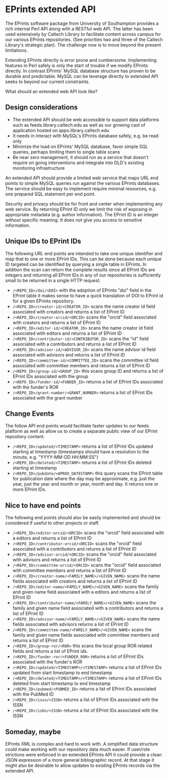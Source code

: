 EPrints extended API
====================

The EPrints software package from University of Southampton
provides a rich internal Perl API along with a RESTful web API.
The latter has been used extensively by Caltech Library to facilitate 
content across campus for our various EPrints repositories. (See priorities 
two and three of the Caltech Library's strategic plan). The challenge now 
is to move beyond the present limitations.


Extending EPrints directly is error prone and cumbersome. Implementing 
features in Perl safely is only the start of trouble if we modify EPrints 
directly. In contrast EPrints' MySQL database structure has proven to be 
durable and predictable. MySQL can be leverage directly to extended API 
seeks to beyond our current constraints.

What should an extended web API look like?

Design considerations
---------------------

- The extended API should be web accessible to support data platforms such as feeds.library.caltech.edu as well as our growing cast of application hosted on apps.library.caltech.edu
- It needs in interact with MySQL's EPrints database safely, e.g. be read only
- Minimize the load on EPrints' MySQL database, favor simple SQL queries, perhaps limiting them to single table scans
- Be near zero management, it should run as a service that doesn't require on going interventions and integrate into DLD's existing monitoring infrastructure

An extended API should provide a limited web service that maps URL end 
points to simple MySQL queries run against the various EPrints databases.
The service should be easy to implement require minimal resources, e.g. one prepared SQL statement per end point.

Security and privacy should be for front and center when implementing
any web service. By returning EPrint ID only we limit the risk of exposing 
in appropriate metadata (e.g. author information). The EPrint ID is an 
integer without specific meaning. It does not give you access to sensitive 
information.


Unique IDs to EPrint IDs
------------------------

The following URL end points are intended to take one unique identifier and
map that to one or more EPrint IDs. This can be done because each unique ID 
targeted can be identified by querying a single table in EPrints.  In 
addition the scan can return the complete results since all EPrint IDs are 
integers and returning all EPrint IDs in any of our repositories is 
sufficiently small to be returned in a single HTTP request.

- `/<REPO_ID>/doi/<DOI>` with the adoption of EPrints "doi" field in the EPrint table it makes sense to have a quick translation of DOI to EPrint id for a given EPrints repository. 
- `/<REPO_ID>/creator-id/<CREATOR_ID>` scans the name creator id field associated with creators and returns a list of EPrint ID 
- `/<REPO_ID>/creator-orcid/<ORCID>` scans the "orcid" field associated with creators and returns a list of EPrint ID 
- `/<REPO_ID>/editor-id/<CREATOR_ID>` scans the name creator id field associated with editors and returns a list of EPrint ID 
- `/<REPO_ID>/contributor-id/<CONTRIBUTOR_ID>` scans the "id" field associated with a contributors and returns a list of EPrint ID 
- `/<REPO_ID>/advisor-id/<ADVISOR_ID>` scans the name advisor id field associated with advisors and returns a list of EPrint ID 
- `/<REPO_ID>/committee-id/<COMMITTEE_ID>` scans the committee id field associated with committee members and returns a list of EPrint ID
- `/<REPO_ID>/group-id/<GROUP_ID>` this scans group ID and returns a list of EPrint IDs associated with the group
- `/<REPO_ID>/funder-id/<FUNDER_ID>` returns a list of EPrint IDs associated with the funder's ROR
- `/<REPO_ID>/grant-number/<GRANT_NUMBER>` returns a list of EPrint IDs associated with the grant number

Change Events
-------------

The follow API end points would facilitate faster updates to our feeds 
platform as well as allow us to create a separate public view of our EPrint 
repository content.

- `/<REPO_ID>/updated/<TIMESTAMP>` returns a list of EPrint IDs updated starting at timestamp (timestamps should have a resolution to the minute, e.g. "YYYY-MM-DD HH:MM:SS")
- `/<REPO_ID>/deleted/<TIMESTAMP>` returns a list of EPrint IDs deleted starting at timestamp
- `/<REPO_ID>/pubdate/<APROX_DATESTAMP>` this query scans the EPrint table for publication date where the day may be approximate, e.g. just the year, just the year and month or year, month and day. It returns one or more EPrint IDs.

Nice to have end points
-----------------------

The following end points should also be easily implemented and should be considered if useful to other projects or staff.

- `/<REPO_ID>/editor-orcid/<ORCID>` scans the "orcid" field associated with a editors and returns a list of EPrint ID 
- `/<REPO_ID>/contributor-orcid/<ORCID>` scans the "orcid" field associated with a contributors and returns a list of EPrint ID 
- `/<REPO_ID>/advisor-orcid/<ORCID>` scans the "orcid" field associated with advisors and returns a list of EPrint ID
- `/<REPO_ID>/committee-orcid/<ORCID>` scans the "orcid" field associated with committee members and returns a list of EPrint ID
- `/<REPO_ID>/creator-name/<FAMILY_NAME>/<GIVEN_NAME>` scans the name fields associated with creators and returns a list of EPrint ID 
- `/<REPO_ID>/editor-name/<FAMILY_NAME>/<GIVEN_NAME>` scans the family and given name field associated with a editors and returns a list of EPrint ID 
- `/<REPO_ID>/contributor-name/<FAMILY_NAME>/<GIVEN_NAME>` scans the family and given name field associated with a contributors and returns a list of EPrint ID 
- `/<REPO_ID>/advisor-name/<FAMILY_NAME>/<GIVEN_NAME>` scans the name fields associated with advisors returns a list of EPrint ID 
- `/<REPO_ID>/committee-name/<FAMILY_NAME>/<GIVEN_NAME>` scans the family and given name fields associated with committee members and returns a list of EPrint ID
- `/<REPO_ID>/group-ror/<ROR>` this scans the local group ROR related fields and returns a list of EPrint ids.
- `/<REPO_ID>/funder-ror/<FUNDER_ROR>` returns a list of EPrint IDs associated with the funder's ROR
- `/<REPO_ID>/updated/<TIMESTAMP>/<TIMESTAMP>` returns a list of EPrint IDs updated from start timestamp to  end timestamp
- `/<REPO_ID>/deleted/<TIMESTAMP>/<TIMESTAMP>` returns a list of EPrint IDs deleted from start timestamp to end timestamp
- `/<REPO_ID>/pubmed/<PUBMED_ID>` returns a list of EPrint IDs associated with the PubMed ID
- `/<REPO_ID>/issn/<ISSN>` returns a list of EPrint IDs associated with the ISSN
- `/<REPO_ID>/isbn/<ISSN>` returns a list of EPrint IDs associated with the ISSN


Someday, maybe
--------------

EPrints XML is complex and hard to work with. A simplified data structure 
could make working with our repository data much easier. If user/role 
strictions were enforced in an extended EPrints API it could provide a 
clean JSON expression of a more general biblographic record. At that stage 
it might also be desirable to allow updates to existing EPrints records via 
the extended API.

